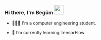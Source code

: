 ### Hi there, I'm Begüm   <img src="https://c.tenor.com/Wx9IEmZZXSoAAAAi/hi.gif" width="30px" height="30px">

- 👩🏻‍💻 I'm a computer engineering student.

- 🌱 I’m currently learning TensorFlow. 

<!-- ![](https://komarev.com/ghpvc/?username=begumarici&color=red)-->

<!-- [![Top Langs](https://github-readme-stats.vercel.app/api/top-langs/?username=begumarici&hide_progress=false)](https://github.com/anuraghazra/github-readme-stats)-->


<!--
**begumarici/begumarici** is a ✨ _special_ ✨ repository because its `README.md` (this file) appears on your GitHub profile.

Here are some ideas to get you started:

- 🔭 I’m currently working on ...
- 🌱 I’m currently learning Swift.
- 👯 I’m looking to collaborate on ...
- 🤔 I’m looking for help with ...
- 💬 Ask me about ...
- 📫 How to reach me: ...
- 😄 Pronouns: ...
- ⚡ Fun fact: ...
-->

<!-- <p align="center"> 
  Visitor count<br>
  <img src="https://profile-counter.glitch.me/begumarici/count.svg" />
</p>
-->
